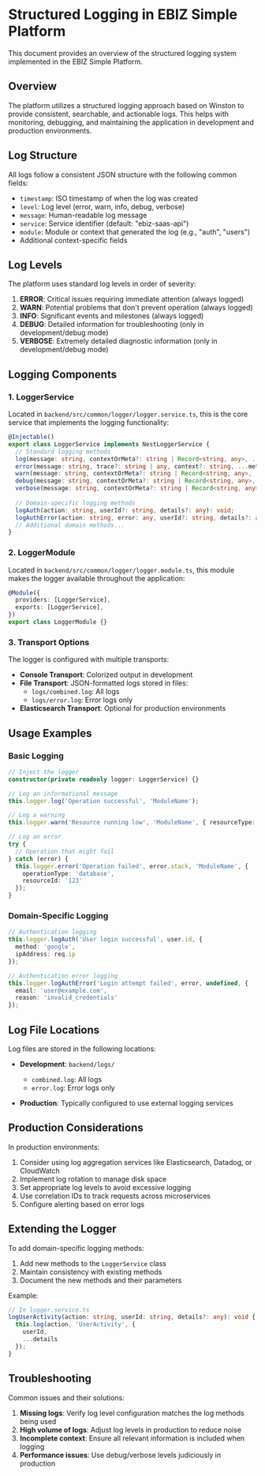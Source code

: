 # Structured Logging in EBIZ Simple Platform

This document provides an overview of the structured logging system implemented in the EBIZ Simple Platform.

## Overview

The platform utilizes a structured logging approach based on Winston to provide consistent, searchable, and actionable logs. This helps with monitoring, debugging, and maintaining the application in development and production environments.

## Log Structure

All logs follow a consistent JSON structure with the following common fields:

- `timestamp`: ISO timestamp of when the log was created
- `level`: Log level (error, warn, info, debug, verbose)
- `message`: Human-readable log message
- `service`: Service identifier (default: "ebiz-saas-api")
- `module`: Module or context that generated the log (e.g., "auth", "users")
- Additional context-specific fields

## Log Levels

The platform uses standard log levels in order of severity:

1. **ERROR**: Critical issues requiring immediate attention (always logged)
2. **WARN**: Potential problems that don't prevent operation (always logged)
3. **INFO**: Significant events and milestones (always logged)
4. **DEBUG**: Detailed information for troubleshooting (only in development/debug mode)
5. **VERBOSE**: Extremely detailed diagnostic information (only in development/debug mode)

## Logging Components

### 1. LoggerService

Located in `backend/src/common/logger/logger.service.ts`, this is the core service that implements the logging functionality:

```typescript
@Injectable()
export class LoggerService implements NestLoggerService {
  // Standard logging methods
  log(message: string, contextOrMeta?: string | Record<string, any>, ...meta: any[]): void;
  error(message: string, trace?: string | any, context?: string, ...meta: any[]): void;
  warn(message: string, contextOrMeta?: string | Record<string, any>, ...meta: any[]): void;
  debug(message: string, contextOrMeta?: string | Record<string, any>, ...meta: any[]): void;
  verbose(message: string, contextOrMeta?: string | Record<string, any>, ...meta: any[]): void;
  
  // Domain-specific logging methods
  logAuth(action: string, userId?: string, details?: any): void;
  logAuthError(action: string, error: any, userId?: string, details?: any): void;
  // Additional domain methods...
}
```

### 2. LoggerModule

Located in `backend/src/common/logger/logger.module.ts`, this module makes the logger available throughout the application:

```typescript
@Module({
  providers: [LoggerService],
  exports: [LoggerService],
})
export class LoggerModule {}
```

### 3. Transport Options

The logger is configured with multiple transports:

- **Console Transport**: Colorized output in development
- **File Transport**: JSON-formatted logs stored in files:
  - `logs/combined.log`: All logs
  - `logs/error.log`: Error logs only
- **Elasticsearch Transport**: Optional for production environments

## Usage Examples

### Basic Logging

```typescript
// Inject the logger
constructor(private readonly logger: LoggerService) {}

// Log an informational message
this.logger.log('Operation successful', 'ModuleName');

// Log a warning
this.logger.warn('Resource running low', 'ModuleName', { resourceType: 'memory', current: '85%' });

// Log an error
try {
  // Operation that might fail
} catch (error) {
  this.logger.error('Operation failed', error.stack, 'ModuleName', { 
    operationType: 'database', 
    resourceId: '123'
  });
}
```

### Domain-Specific Logging

```typescript
// Authentication logging
this.logger.logAuth('User login successful', user.id, { 
  method: 'google', 
  ipAddress: req.ip 
});

// Authentication error logging
this.logger.logAuthError('Login attempt failed', error, undefined, { 
  email: 'user@example.com',
  reason: 'invalid_credentials'
});
```

## Log File Locations

Log files are stored in the following locations:

- **Development**: `backend/logs/`
  - `combined.log`: All logs
  - `error.log`: Error logs only
  
- **Production**: Typically configured to use external logging services

## Production Considerations

In production environments:

1. Consider using log aggregation services like Elasticsearch, Datadog, or CloudWatch
2. Implement log rotation to manage disk space
3. Set appropriate log levels to avoid excessive logging
4. Use correlation IDs to track requests across microservices
5. Configure alerting based on error logs

## Extending the Logger

To add domain-specific logging methods:

1. Add new methods to the `LoggerService` class
2. Maintain consistency with existing methods
3. Document the new methods and their parameters

Example:

```typescript
// In logger.service.ts
logUserActivity(action: string, userId: string, details?: any): void {
  this.log(action, 'UserActivity', {
    userId,
    ...details
  });
}
```

## Troubleshooting

Common issues and their solutions:

1. **Missing logs**: Verify log level configuration matches the log methods being used
2. **High volume of logs**: Adjust log levels in production to reduce noise
3. **Incomplete context**: Ensure all relevant information is included when logging
4. **Performance issues**: Use debug/verbose levels judiciously in production 